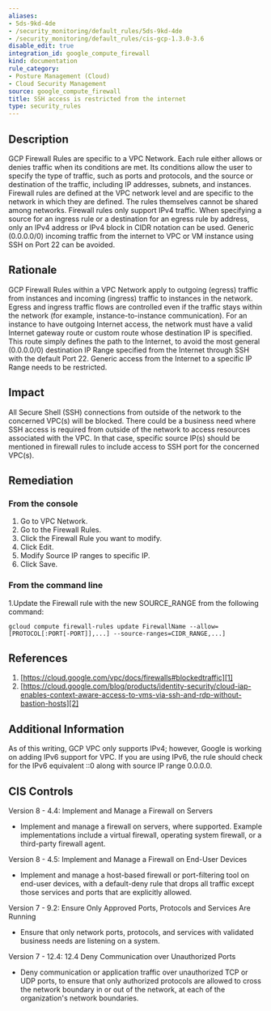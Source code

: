 ```yaml
---
aliases:
- 5ds-9kd-4de
- /security_monitoring/default_rules/5ds-9kd-4de
- /security_monitoring/default_rules/cis-gcp-1.3.0-3.6
disable_edit: true
integration_id: google_compute_firewall
kind: documentation
rule_category:
- Posture Management (Cloud)
- Cloud Security Management
source: google_compute_firewall
title: SSH access is restricted from the internet
type: security_rules
---
```


## Description
GCP Firewall Rules are specific to a VPC Network. Each rule either allows or denies
traffic when its conditions are met. Its conditions allow the user to specify the type of
traffic, such as ports and protocols, and the source or destination of the traffic, including IP
addresses, subnets, and instances.
Firewall rules are defined at the VPC network level and are specific to the network in which
they are defined. The rules themselves cannot be shared among networks. Firewall rules
only support IPv4 traffic. When specifying a source for an ingress rule or a destination for
an egress rule by address, only an IPv4 address or IPv4 block in CIDR notation can be
used. Generic (0.0.0.0/0) incoming traffic from the internet to VPC or VM instance using
SSH on Port 22 can be avoided.

## Rationale
GCP Firewall Rules within a VPC Network apply to outgoing (egress) traffic from
instances and incoming (ingress) traffic to instances in the network. Egress and ingress
traffic flows are controlled even if the traffic stays within the network (for example,
instance-to-instance communication). For an instance to have outgoing Internet access, the
network must have a valid Internet gateway route or custom route whose destination IP is
specified. This route simply defines the path to the Internet, to avoid the most general
(0.0.0.0/0) destination IP Range specified from the Internet through SSH with the default
Port 22. Generic access from the Internet to a specific IP Range needs to be restricted.

## Impact
All Secure Shell (SSH) connections from outside of the network to the concerned VPC(s)
will be blocked. There could be a business need where SSH access is required from outside
of the network to access resources associated with the VPC. In that case, specific source
IP(s) should be mentioned in firewall rules to include access to SSH port for the
concerned VPC(s).

## Remediation

### From the console
1. Go to VPC Network.
2. Go to the Firewall Rules.
3. Click the Firewall Rule you want to modify.
4. Click Edit.
5. Modify Source IP ranges to specific IP.
6. Click Save.

### From the command line
1.Update the Firewall rule with the new SOURCE_RANGE from the following command:
   ```
   gcloud compute firewall-rules update FirewallName --allow=[PROTOCOL[:PORT[-PORT]],...] --source-ranges=CIDR_RANGE,...]
   ```

## References
1. [https://cloud.google.com/vpc/docs/firewalls#blockedtraffic][1]
2. [https://cloud.google.com/blog/products/identity-security/cloud-iap-enables-context-aware-access-to-vms-via-ssh-and-rdp-without-bastion-hosts][2]

## Additional Information
As of this writing, GCP VPC only supports IPv4; however, Google is working on adding IPv6 support for VPC. If you are using IPv6, the rule should check for the IPv6 equivalent ::0 along with source IP range 0.0.0.0.

## CIS Controls
Version 8 - 4.4: Implement and Manage a Firewall on Servers
- Implement and manage a firewall on servers, where supported. Example
implementations include a virtual firewall, operating system firewall, or a third-party
firewall agent.

Version 8 - 4.5: Implement and Manage a Firewall on End-User Devices
- Implement and manage a host-based firewall or port-filtering tool on end-user
devices, with a default-deny rule that drops all traffic except those services and ports
that are explicitly allowed.

Version 7 - 9.2: Ensure Only Approved Ports, Protocols and Services Are Running
- Ensure that only network ports, protocols, and services with
validated business needs are listening on a system.

Version 7 - 12.4: 12.4 Deny Communication over Unauthorized Ports
- Deny communication or application traffic over unauthorized TCP or UDP ports, to
ensure that only authorized protocols are allowed to cross the network boundary in or
out of the network, at each of the organization's network boundaries.

[1]: https://cloud.google.com/vpc/docs/firewalls#blockedtraffic
[2]: https://cloud.google.com/blog/products/identity-security/cloud-iap-enables-context-aware-access-to-vms-via-ssh-and-rdp-without-bastion-hosts
